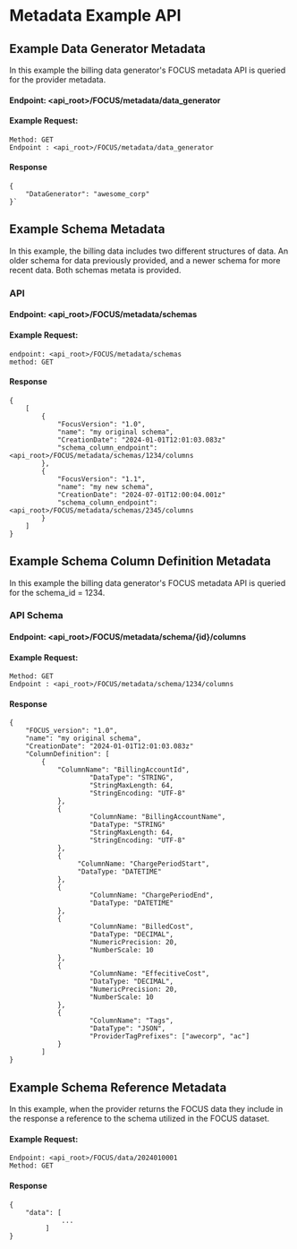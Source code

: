 # Metadata Example API

## Example Data Generator Metadata

In this example the billing data generator's FOCUS metadata API is queried for the provider metadata.

#### Endpoint: <api_root>/FOCUS/metadata/data_generator
#### Example Request:

    Method: GET 
    Endpoint : <api_root>/FOCUS/metadata/data_generator
####

#### Response
```
{
	"DataGenerator": "awesome_corp"
}`
```

## Example Schema Metadata

In this example, the billing data includes two different structures of data. An older schema for data previously provided, and a newer schema for more recent data. Both schemas metata is provided. 

### API

#### Endpoint: <api_root>/FOCUS/metadata/schemas 
#### Example Request:
    endpoint: <api_root>/FOCUS/metadata/schemas 
    method: GET 
####

#### Response 
```
{
	[
		{
			"FocusVersion": "1.0",
			"name": "my original schema",
			"CreationDate": "2024-01-01T12:01:03.083z"
			"schema_column_endpoint": <api_root>/FOCUS/metadata/schemas/1234/columns
		},
		{
			"FocusVersion": "1.1",
			"name": "my new schema",
			"CreationDate": "2024-07-01T12:00:04.001z"
			"schema_column_endpoint": <api_root>/FOCUS/metadata/schemas/2345/columns
		}
	]
}
```

## Example Schema Column Definition Metadata

In this example the billing data generator's FOCUS metadata API is queried for the schema_id = 1234. 

### API Schema 

#### Endpoint: <api_root>/FOCUS/metadata/schema/{id}/columns
#### Example Request:

    Method: GET 
    Endpoint : <api_root>/FOCUS/metadata/schema/1234/columns
####

#### Response 
```
{
	"FOCUS_version": "1.0",
	"name": "my original schema",
	"CreationDate": "2024-01-01T12:01:03.083z"
	"ColumnDefinition": [
		{
			"ColumnName": "BillingAccountId",
            		"DataType": "STRING",
            		"StringMaxLength: 64,
            		"StringEncoding: "UTF-8"
        	},
        	{
            		"ColumnName: "BillingAccountName",
            		"DataType: "STRING"
            		"StringMaxLength: 64,
            		"StringEncoding: "UTF-8"
	        },
	        {
	           	 "ColumnName: "ChargePeriodStart",
	           	 "DataType: "DATETIME"
	        },
	        {
	            	"ColumnName: "ChargePeriodEnd",
	            	"DataType: "DATETIME"
	        },
	        {
	            	"ColumnName: "BilledCost",
	            	"DataType: "DECIMAL",
	            	"NumericPrecision: 20,
	            	"NumberScale: 10
	        },
	        {
	            	"ColumnName: "EffecitiveCost",
	            	"DataType: "DECIMAL",
	            	"NumericPrecision: 20,
	            	"NumberScale: 10
	        },
	        {
	            	"ColumnName": "Tags",
	            	"DataType": "JSON",
	            	"ProviderTagPrefixes": ["awecorp", "ac"]
	        }
    	]
}
```

## Example Schema Reference Metadata

In this example, when the provider returns the FOCUS data they include in the response a reference to the schema utilized in the FOCUS dataset. 

#### Example Request:
    Endpoint: <api_root>/FOCUS/data/2024010001
    Method: GET 
####

#### Response
```
{
	"data": [
             ...
         ]
}
```
